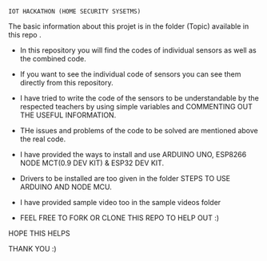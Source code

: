    IOT HACKATHON (HOME SECURITY SYSETMS)
    
The basic information about this projet is in the folder (Topic) available in this repo .
  
* In this repository you will find the codes of individual sensors as well as the combined code.

* If you want to see the individual code of sensors you can see them directly from this repository.

* I have tried to write the code of the sensors to be understandable by the respected teachers by using simple variables and COMMENTING OUT THE USEFUL INFORMATION.

* THe issues and problems of the code to be solved are mentioned above the real code.

* I have provided the ways to install and use ARDUINO UNO, ESP8266 NODE MCT(0.9 DEV KIT) & ESP32 DEV KIT.

* Drivers to be installed are too given in the folder STEPS TO USE ARDUINO AND NODE MCU.

* I have provided sample video too in the sample videos folder

* FEEL FREE TO FORK OR CLONE THIS REPO TO HELP OUT :)


HOPE THIS HELPS 

THANK YOU :)
